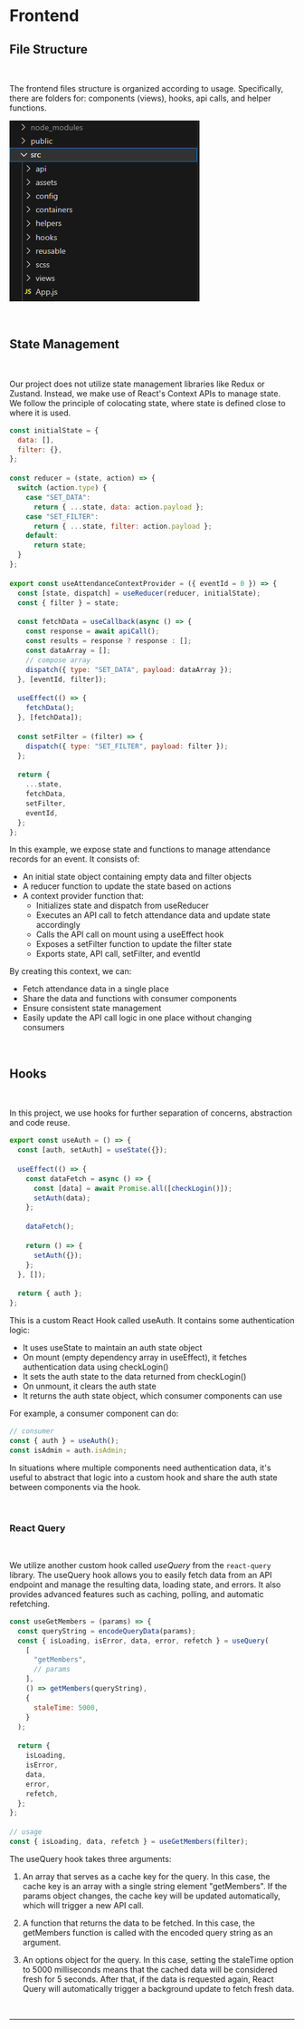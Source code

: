 # Frontend

## File Structure

<br />

The frontend files structure is organized according to usage. Specifically, there are folders for: components (views), hooks, api calls, and helper functions.

![Structure](./frontend-structure.png)

<br />

## State Management

<br />

Our project does not utilize state management libraries like Redux or Zustand. Instead, we make use of React's Context APIs to manage state. We follow the principle of colocating state, where state is defined close to where it is used.

```js
const initialState = {
  data: [],
  filter: {},
};

const reducer = (state, action) => {
  switch (action.type) {
    case "SET_DATA":
      return { ...state, data: action.payload };
    case "SET_FILTER":
      return { ...state, filter: action.payload };
    default:
      return state;
  }
};

export const useAttendanceContextProvider = ({ eventId = 0 }) => {
  const [state, dispatch] = useReducer(reducer, initialState);
  const { filter } = state;

  const fetchData = useCallback(async () => {
    const response = await apiCall();
    const results = response ? response : [];
    const dataArray = [];
    // compose array
    dispatch({ type: "SET_DATA", payload: dataArray });
  }, [eventId, filter]);

  useEffect(() => {
    fetchData();
  }, [fetchData]);

  const setFilter = (filter) => {
    dispatch({ type: "SET_FILTER", payload: filter });
  };

  return {
    ...state,
    fetchData,
    setFilter,
    eventId,
  };
};
```

In this example, we expose state and functions to manage attendance records for an event. It consists of:

- An initial state object containing empty data and filter objects
- A reducer function to update the state based on actions
- A context provider function that:
  - Initializes state and dispatch from useReducer
  - Executes an API call to fetch attendance data and update state accordingly
  - Calls the API call on mount using a useEffect hook
  - Exposes a setFilter function to update the filter state
  - Exports state, API call, setFilter, and eventId

By creating this context, we can:

- Fetch attendance data in a single place
- Share the data and functions with consumer components
- Ensure consistent state management
- Easily update the API call logic in one place without changing consumers

<br />

## Hooks

<br />

In this project, we use hooks for further separation of concerns, abstraction and code reuse.

```js
export const useAuth = () => {
  const [auth, setAuth] = useState({});

  useEffect(() => {
    const dataFetch = async () => {
      const [data] = await Promise.all([checkLogin()]);
      setAuth(data);
    };

    dataFetch();

    return () => {
      setAuth({});
    };
  }, []);

  return { auth };
};
```

This is a custom React Hook called useAuth. It contains some authentication logic:

- It uses useState to maintain an auth state object
- On mount (empty dependency array in useEffect), it fetches authentication data using checkLogin()
- It sets the auth state to the data returned from checkLogin()
- On unmount, it clears the auth state
- It returns the auth state object, which consumer components can use

For example, a consumer component can do:

```js
// consumer
const { auth } = useAuth();
const isAdmin = auth.isAdmin;
```

In situations where multiple components need authentication data, it's useful to abstract that logic into a custom hook and share the auth state between components via the hook.

<br />

### React Query

<br />

We utilize another custom hook called _useQuery_ from the `react-query` library. The useQuery hook allows you to easily fetch data from an API endpoint and manage the resulting data, loading state, and errors. It also provides advanced features such as caching, polling, and automatic refetching.

```js
const useGetMembers = (params) => {
  const queryString = encodeQueryData(params);
  const { isLoading, isError, data, error, refetch } = useQuery(
    [
      "getMembers",
      // params
    ],
    () => getMembers(queryString),
    {
      staleTime: 5000,
    }
  );

  return {
    isLoading,
    isError,
    data,
    error,
    refetch,
  };
};

// usage
const { isLoading, data, refetch } = useGetMembers(filter);
```

The useQuery hook takes three arguments:

1. An array that serves as a cache key for the query. In this case, the cache key is an array with a single string element "getMembers". If the params object changes, the cache key will be updated automatically, which will trigger a new API call.

2. A function that returns the data to be fetched. In this case, the getMembers function is called with the encoded query string as an argument.

3. An options object for the query. In this case, setting the staleTime option to 5000 milliseconds means that the cached data will be considered fresh for 5 seconds. After that, if the data is requested again, React Query will automatically trigger a background update to fetch fresh data.

<br />

---